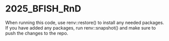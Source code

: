 # 2025_BFISH_RnD

When running this code, use renv::restore() to install any needed packages.
If you have added any packages, run renv::snapshot() and make sure to push the changes to the repo. 
